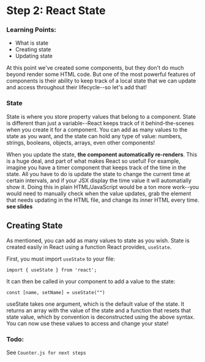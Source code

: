 # Step 2: React State

### Learning Points:

- What is state
- Creating state
- Updating state

At this point we've created some components, but they don't do much beyond render some HTML code. But one of the most powerful features of components is their ability to keep track of a local state that we can update and access throughout their lifecycle--so let's add that!

### State

State is where you store property values that belong to a component. State is different than just a variable--React keeps track of it behind-the-scenes when you create it for a component. You can add as many values to the state as you want, and the state can hold any type of value: numbers, strings, booleans, objects, arrays, even other components!

When you update the state, **the component automatically re-renders**. This is a huge deal, and part of what makes React so useful! For example, imagine you have a timer component that keeps track of the time in the state. All you have to do is update the state to change the current time at certain intervals, and if your JSX display the time value it will automatially show it. Doing this in plain HTML/JavaScript would be a ton more work--you would need to manually check when the value updates, grab the element that needs updating in the HTML file, and change its inner HTML every time.
**see slides**

## Creating State

As mentioned, you can add as many values to state as you wish. State is created easily in React using a function React provides, `useState`.

First, you must import `useState` to your file: 

`import { useState } from 'react';`

It can then be called in your component to add a value to the state:

`const [name, setName] = useState("")`

useState takes one argument, which is the default value of the state. It returns an array with the value of the state and a function that resets that state value, which by convention is deconstructed using the above syntax. You can now use these values to access and change your state!

### Todo:

See `Counter.js for next steps`
